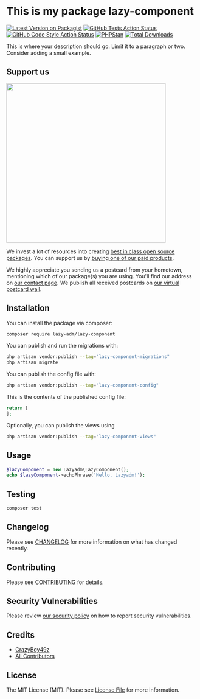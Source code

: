 # This is my package lazy-component

[![Latest Version on Packagist](https://img.shields.io/packagist/v/lazy-adm/lazy-component.svg?style=flat-square)](https://packagist.org/packages/lazy-adm/lazy-component)
[![GitHub Tests Action Status](https://img.shields.io/github/actions/workflow/status/lazy-adm/lazy-component/run-tests.yml?branch=main&label=tests&style=flat-square)](https://github.com/lazy-adm/lazy-component/actions?query=workflow%3Arun-tests+branch%3Amain)
[![GitHub Code Style Action Status](https://img.shields.io/github/actions/workflow/status/lazy-adm/lazy-component/fix-php-code-style-issues.yml?branch=main&label=code%20style&style=flat-square)](https://github.com/lazy-adm/lazy-component/actions?query=workflow%3A"Fix+PHP+code+style+issues"+branch%3Amain)
[![PHPStan](https://github.com/lazy-adm/lazy-component/actions/workflows/phpstan.yml/badge.svg)](https://github.com/lazy-adm/lazy-component/actions/workflows/phpstan.yml)
[![Total Downloads](https://img.shields.io/packagist/dt/lazy-adm/lazy-component.svg?style=flat-square)](https://packagist.org/packages/lazy-adm/lazy-component)

This is where your description should go. Limit it to a paragraph or two. Consider adding a small example.

## Support us

[<img src="https://github-ads.s3.eu-central-1.amazonaws.com/lazy-component.jpg?t=1" width="419px" />](https://spatie.be/github-ad-click/lazy-component)

We invest a lot of resources into creating [best in class open source packages](https://spatie.be/open-source). You can support us by [buying one of our paid products](https://spatie.be/open-source/support-us).

We highly appreciate you sending us a postcard from your hometown, mentioning which of our package(s) you are using. You'll find our address on [our contact page](https://spatie.be/about-us). We publish all received postcards on [our virtual postcard wall](https://spatie.be/open-source/postcards).

## Installation

You can install the package via composer:

```bash
composer require lazy-adm/lazy-component
```

You can publish and run the migrations with:

```bash
php artisan vendor:publish --tag="lazy-component-migrations"
php artisan migrate
```

You can publish the config file with:

```bash
php artisan vendor:publish --tag="lazy-component-config"
```

This is the contents of the published config file:

```php
return [
];
```

Optionally, you can publish the views using

```bash
php artisan vendor:publish --tag="lazy-component-views"
```

## Usage

```php
$lazyComponent = new Lazyadm\LazyComponent();
echo $lazyComponent->echoPhrase('Hello, Lazyadm!');
```

## Testing

```bash
composer test
```

## Changelog

Please see [CHANGELOG](CHANGELOG.md) for more information on what has changed recently.

## Contributing

Please see [CONTRIBUTING](CONTRIBUTING.md) for details.

## Security Vulnerabilities

Please review [our security policy](../../security/policy) on how to report security vulnerabilities.

## Credits

- [CrazyBoy49z](https://github.com/lazy-adm)
- [All Contributors](../../contributors)

## License

The MIT License (MIT). Please see [License File](LICENSE.md) for more information.
